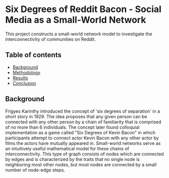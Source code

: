 # Six Degrees of Reddit Bacon - Social Media as a Small-World Network
This project constructs a small-world network model to investigate the interconnectivity of communities on Reddit. 
## Table of contents
* [Background](#Background)
* [Methodology](#Methodology)
* [Results](#Results)
* [Conclusion](#Conclusion)

## Background
Frigyes Karinthy introduced the concept of 'six degrees of separation' in a short story in 1929. The idea proposes that any given person can be connected with any other person by a chain of familiarity that is comprised of no more than 6 individuals. The concept later found colloquial implementation as a game called "Six Degrees of Kevin Bacon" in which participants attempt to connect actor Kevin Bacon with any other actor by films the actors have mutually appeared in.
Small-world networks serve as an intuitively useful mathematical model for these chains of interconnectivity. This type of graph consists of nodes which are connected by edges and is characterized by the traits that no single node is neighboring most other nodes, but most nodes are connected by a small number of node-edge steps.

